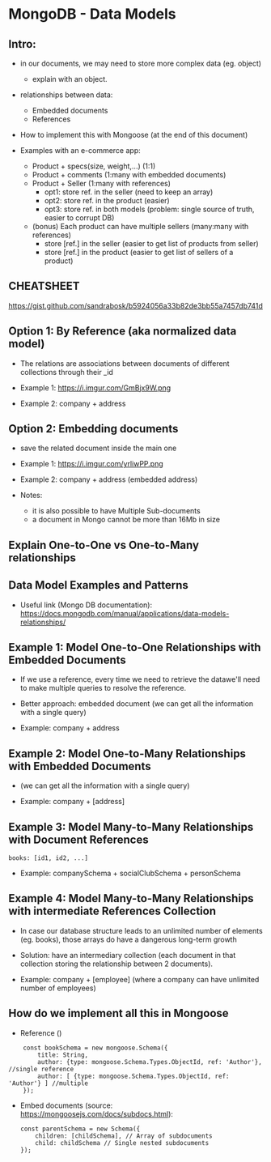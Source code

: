 
# MongoDB - Data Models

<!--

Status: draft

@todo: define detailed examples

-->


## Intro:

- in our documents, we may need to store more complex data (eg. object)
  - explain with an object.

- relationships between data:
  - Embedded documents
  - References

- How to implement this with Mongoose (at the end of this document)


- Examples with an e-commerce app:
  - Product + specs(size, weight,...) (1:1)
  - Product + comments (1:many with embedded documents)
  - Product + Seller (1:many with references)
    - opt1: store ref. in the seller (need to keep an array)
    - opt2: store ref. in the product (easier)
    - opt3: store ref. in both models (problem: single source of truth, easier to corrupt DB)
  - (bonus) Each product can have multiple sellers (many:many with references)
    - store [ref.] in the seller (easier to get list of products from seller)
    - store [ref.] in the product (easier to get list of sellers of a product)


## CHEATSHEET

https://gist.github.com/sandrabosk/b5924056a33b82de3bb55a7457db741d




## Option 1: By Reference (aka normalized data model)

- The relations are associations between documents of different collections through their _id

- Example 1: https://i.imgur.com/GmBjx9W.png

- Example 2: company + address


## Option 2:  Embedding documents

- save the related document inside the main one

- Example 1: https://i.imgur.com/yrliwPP.png

- Example 2: company + address (embedded address)

- Notes: 
  - it is also possible to have Multiple Sub-documents
  - a document in Mongo cannot be more than 16Mb in size


## Explain One-to-One vs One-to-Many relationships


## Data Model Examples and Patterns

- Useful link (Mongo DB documentation): 
  https://docs.mongodb.com/manual/applications/data-models-relationships/



## Example 1: Model One-to-One Relationships with Embedded Documents

- If we use a reference, every time we need to retrieve the datawe'll need to make multiple queries to resolve the reference.

- Better approach: embedded document (we can get all the information with a single query)

- Example: company + address


## Example 2: Model One-to-Many Relationships with Embedded Documents

- (we can get all the information with a single query)

- Example: company + [address]


## Example 3: Model Many-to-Many Relationships with Document References

```
books: [id1, id2, ...]
```

- Example: companySchema + socialClubSchema + personSchema


## Example 4: Model Many-to-Many Relationships with intermediate References Collection

- In case our database structure leads to an unlimited number of elements (eg. books),  those arrays do have a dangerous long-term growth

- Solution: have an intermediary collection (each document in that collection storing the relationship between 2 documents).

- Example: company + [employee] (where a company can have unlimited number of employees)

## How do we implement all this in Mongoose

- Reference ()

```
    const bookSchema = new mongoose.Schema({
        title: String,
        author: {type: mongoose.Schema.Types.ObjectId, ref: 'Author'}, //single reference
        author: [ {type: mongoose.Schema.Types.ObjectId, ref: 'Author'} ] //multiple
    });
```


- Embed documents (source: https://mongoosejs.com/docs/subdocs.html):

    ```
    const parentSchema = new Schema({
        children: [childSchema], // Array of subdocuments
        child: childSchema // Single nested subdocuments
    });
    ```




